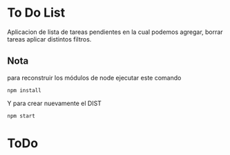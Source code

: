 # To Do List
Aplicacion de lista de tareas pendientes en la cual podemos agregar, borrar tareas aplicar distintos filtros.




## Nota
para reconstruir los módulos de node ejecutar este comando

```
npm install
```

Y para crear nuevamente el DIST

```
npm start
```
# ToDo
